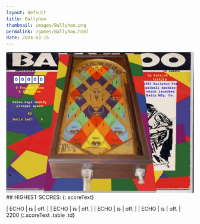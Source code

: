 ```yaml
---
layout: default
title: Ballyhoo
thumbnail: images/Ballyhoo.png
permalink: /games/Ballyhoo.html
date: 2024-03-15
---
```


<img src="../images/Ballyhoo.png" class="gameThumbnail img-fluid mx-auto align-middle">
## HIGHEST SCORES:
{:.scoreText}

| ECHO | is | off. | 
| ECHO | is | off. | 
| ECHO | is | off. | 
| ECHO | is | off. | 
2200 
{:.scoreText .table .td}

